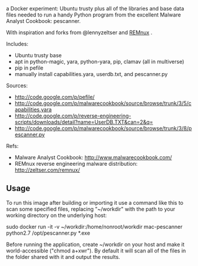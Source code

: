 a Docker experiment: Ubuntu trusty plus all of the libraries and base data files needed to run 
a handy Python program from the excellent Malware Analyst Cookbook: pescanner. 

With inspiration and forks from @lennyzeltser and [REMnux](https://github.com/remnux/docker) .

Includes:

 - Ubuntu trusty base
 - apt in python-magic, yara, python-yara, pip, clamav (all in multiverse) 
 - pip in pefile 
 - manually install capabilities.yara, userdb.txt, and pescanner.py

Sources:

 - http://code.google.com/p/pefile/
 - http://code.google.com/p/malwarecookbook/source/browse/trunk/3/5/capabilities.yara
 - http://code.google.com/p/reverse-engineering-scripts/downloads/detail?name=UserDB.TXT&can=2&q=
 - http://code.google.com/p/malwarecookbook/source/browse/trunk/3/8/pescanner.py

Refs:

 - Malware Analyst Cookbook: http://www.malwarecookbook.com/
 - REMnux reverse engineering malware distribution: http://zeltser.com/remnux/
 
Usage
-----

To run this image after building or importing it use a command like this to scan some specified files, replacing
"~/workdir" with the path to your working directory on the underlying host:

sudo docker run -it -v ~/workdir:/home/nonroot/workdir mac-pescanner python2.7 /opt/pescanner.py *.exe

Before running the application, create ~/workdir on your host and make it world-accessible ("chmod a+xwr"). By default it will scan all of the files
in the folder shared with it and output the results.
